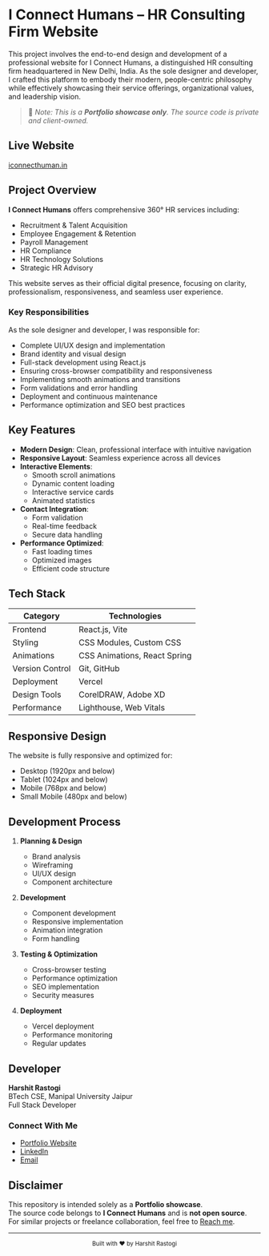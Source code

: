 # I Connect Humans – HR Consulting Firm Website

This project involves the end-to-end design and development of a professional website for I Connect Humans, a distinguished HR consulting firm headquartered in New Delhi, India. As the sole designer and developer, I crafted this platform to embody their modern, people-centric philosophy while effectively showcasing their service offerings, organizational values, and leadership vision.

> 🚨 _Note: This is a **Portfolio showcase only**. The source code is private and client-owned._

## Live Website 

[iconnecthuman.in](https://iconnecthuman.in/)

## Project Overview

**I Connect Humans** offers comprehensive 360° HR services including:
- Recruitment & Talent Acquisition
- Employee Engagement & Retention
- Payroll Management
- HR Compliance
- HR Technology Solutions
- Strategic HR Advisory

This website serves as their official digital presence, focusing on clarity, professionalism, responsiveness, and seamless user experience.

### Key Responsibilities

As the sole designer and developer, I was responsible for:
- Complete UI/UX design and implementation
- Brand identity and visual design
- Full-stack development using React.js
- Ensuring cross-browser compatibility and responsiveness
- Implementing smooth animations and transitions
- Form validations and error handling
- Deployment and continuous maintenance
- Performance optimization and SEO best practices

## Key Features

- **Modern Design**: Clean, professional interface with intuitive navigation
- **Responsive Layout**: Seamless experience across all devices
- **Interactive Elements**: 
  - Smooth scroll animations
  - Dynamic content loading
  - Interactive service cards
  - Animated statistics
- **Contact Integration**: 
  - Form validation
  - Real-time feedback
  - Secure data handling
- **Performance Optimized**:
  - Fast loading times
  - Optimized images
  - Efficient code structure

## Tech Stack

| Category | Technologies |
|----------|--------------|
| Frontend | React.js, Vite |
| Styling | CSS Modules, Custom CSS |
| Animations | CSS Animations, React Spring |
| Version Control | Git, GitHub |
| Deployment | Vercel |
| Design Tools | CorelDRAW, Adobe XD |
| Performance | Lighthouse, Web Vitals |

## Responsive Design

The website is fully responsive and optimized for:
- Desktop (1920px and below)
- Tablet (1024px and below)
- Mobile (768px and below)
- Small Mobile (480px and below)

## Development Process

1. **Planning & Design**
   - Brand analysis
   - Wireframing
   - UI/UX design
   - Component architecture

2. **Development**
   - Component development
   - Responsive implementation
   - Animation integration
   - Form handling

3. **Testing & Optimization**
   - Cross-browser testing
   - Performance optimization
   - SEO implementation
   - Security measures

4. **Deployment**
   - Vercel deployment
   - Performance monitoring
   - Regular updates

## Developer

**Harshit Rastogi**  
BTech CSE, Manipal University Jaipur  
Full Stack Developer

### Connect With Me
- [Portfolio Website](https://harshit-portfolio-o1pe-git-main-harshit-rastogis-projects.vercel.app)
- [LinkedIn](https://linkedin.com/in/harshit-rastogi-2003)
- [Email](mailto:harshitrastogi0206@gmail.com)

## Disclaimer

This repository is intended solely as a **Portfolio showcase**.  
The source code belongs to **I Connect Humans** and is **not open source**.  
For similar projects or freelance collaboration, feel free to [Reach me](mailto:harshitrastogi0206@gmail.com).

---

<div align="center">
  <sub>Built with ❤️ by Harshit Rastogi</sub>
</div>
